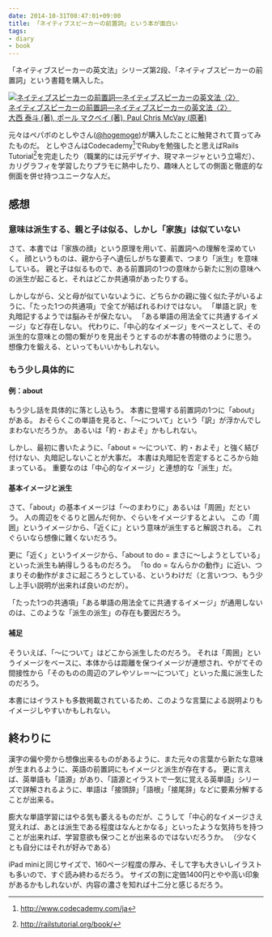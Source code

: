```yaml
---
date: 2014-10-31T08:47:01+09:00
title: 「ネイティブスピーカーの前置詞」という本が面白い
tags: 
- diary
- book
---
```

「ネイティブスピーカーの英文法」シリーズ第2段、「ネイティブスピーカーの前置詞」という書籍を購入した。

[![ネイティブスピーカーの前置詞―ネイティブスピーカーの英文法〈2〉](http://ecx.images-amazon.com/images/I/51SE67MEBHL._SL160_.jpg)  
ネイティブスピーカーの前置詞―ネイティブスピーカーの英文法〈2〉  
大西 泰斗  (著), ポール マクベイ (著), Paul Chris McVay (原著)](http://www.amazon.co.jp/exec/obidos/ASIN/4327451150/hifumiass-22/ref=nosim/)  

元々はペパボのとしやさん([@hogemoge](https://twitter.com/hogemoge))が購入したことに触発されて買ってみたものだ。
としやさんはCodecademy[^1]でRubyを勉強したと思えばRails Tutorial[^2]を完走したり（職業的には元デザイナ、現マネージャという立場だ）、カリグラフィを学習したりプラモに熱中したり、趣味人としての側面と徹底的な側面を併せ持つユニークな人だ。

## 感想

### 意味は派生する、親と子は似る、しかし「家族」は似ていない

さて、本書では「家族の顔」という原理を用いて、前置詞への理解を深めていく。
顔というものは、親から子へ遺伝しがちな要素で、つまり「派生」を意味している。
親と子は似るもので、ある前置詞の1つの意味から新たに別の意味への派生が起こると、それはどこか共通項があったりする。

しかしながら、父と母が似ていないように、どちらかの親に強く似た子がいるように、「たった1つの共通項」で全てが結ばれるわけではない。
「単語と訳」を丸暗記するようでは脳みそが保たない。
「ある単語の用法全てに共通するイメージ」など存在しない。
代わりに、「中心的なイメージ」をベースとして、その派生的な意味との間の繋がりを見出そうとするのが本書の特徴のように思う。
想像力を鍛える、といってもいいかもしれない。

### もう少し具体的に

#### 例：about

もう少し話を具体的に落とし込もう。
本書に登場する前置詞の1つに「about」がある。
おそらくこの単語を見ると、「〜について」という「訳」が浮かんでしまわないだろうか。
あるいは「約・およそ」かもしれない。

しかし、最初に書いたように、「about = 〜について、約・およそ」と強く結び付けない、丸暗記しないことが大事だ。
本書は丸暗記を否定するところから始まっている。
重要なのは「中心的なイメージ」と連想的な「派生」だ。

#### 基本イメージと派生

さて、「about」の基本イメージは「〜のまわりに」あるいは「周囲」だという。
人の周辺をぐるりと囲んだ何か、ぐらいをイメージするとよい。
この「周囲」というイメージから、「近くに」という意味が派生すると解説される。
これぐらいなら想像に難くないだろう。

更に「近く」というイメージから、「about to do = まさに〜しようとしている」といった派生も納得しうるものだろう。
「to do = なんらかの動作」に近い、つまりその動作がまさに起ころうとしている、というわけだ（と言いつつ、もう少し上手い説明が出来れば良いのだが）。

「たった1つの共通項」「ある単語の用法全てに共通するイメージ」が通用しないのは、このような「派生の派生」の存在も要因だろう。

#### 補足

そういえば、「〜について」はどこから派生したのだろう。
それは「周囲」というイメージをベースに、本体からは距離を保つイメージが連想され、やがてその間接性から「そのものの周辺のアレやソレ＝〜について」といった風に派生したのだろう。

本書にはイラストも多数掲載されているため、このような言葉による説明よりもイメージしやすいかもしれない。

## 終わりに

漢字の偏や旁から想像出来るものがあるように、また元々の言葉から新たな意味が生まれるように、英語の前置詞にもイメージと派生が存在する。
更に言えば、英単語も「語源」があり、「語源とイラストで一気に覚える英単語」シリーズで詳解されるように、単語は「接頭辞」「語根」「接尾辞」などに要素分解することが出来る。

膨大な単語学習にはやる気も萎えるものだが、こうして「中心的なイメージさえ覚えれば、あとは派生である程度はなんとかなる」といったような気持ちを持つことが出来れば、学習意欲も保つことが出来るのではないだろうか。
（少なくとも自分にはそれが好みである）

iPad miniと同じサイズで、160ページ程度の厚み、そして字も大きいしイラストも多いので、すぐ読み終わるだろう。
サイズの割に定価1400円とやや高い印象があるかもしれないが、内容の濃さを知れば十二分と感じるだろう。

[^1]: http://www.codecademy.com/ja
[^2]: http://railstutorial.org/book/

